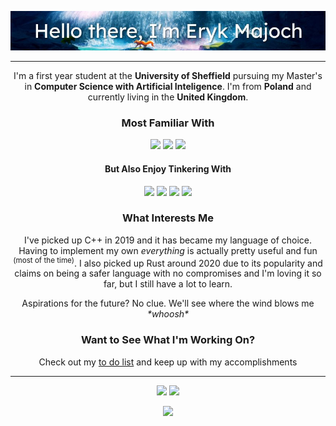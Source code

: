 <p align="center">
  <img src="https://github.com/ErykMajoch/ErykMajoch/blob/main/assets/banner.jpg"></img>
</p>

<hr>

<p align="center">
  I'm a first year student at the <b>University of Sheffield</b> pursuing my Master's in <b>Computer Science with Artificial Inteligence</b>. I'm from <b>Poland</b> and currently living in the <b>United Kingdom</b>.
</p>



<h3 align="center">Most Familiar With</h3>
<p align="center">
  <img src="https://img.shields.io/badge/C%2B%2B-00599C?style=for-the-badge&logo=c%2B%2B&logoColor=white">
  <img src="https://img.shields.io/badge/Python-14354C?style=for-the-badge&logo=python&logoColor=white">
  <img src="https://img.shields.io/badge/Rust-000000?style=for-the-badge&logo=rust&logoColor=white">
</p>

<h4 align="center">But Also Enjoy Tinkering With</h4>
<p align="center">
  <img src="https://img.shields.io/badge/Ruby-CC342D?style=for-the-badge&logo=ruby&logoColor=white">
  <img src="https://img.shields.io/badge/Java-ED8B00?style=for-the-badge&logo=java&logoColor=white">
  <img src="https://img.shields.io/badge/JavaScript-F7DF1E?style=for-the-badge&logo=javascript&logoColor=black">
  <img src="https://img.shields.io/badge/C%23-239120?style=for-the-badge&logo=c-sharp&logoColor=white">
</p>

<h3 align="center">What Interests Me</h3>
<p align="center">
  I've picked up C++ in 2019 and it has became my language of choice. Having to implement my own <i>everything</i> is actually pretty useful and fun <sup>(most of the time)</sup>. I also  picked up Rust around 2020 due to its popularity and claims on being a safer language with no compromises and I'm loving it so far, but I still have a lot to learn.
</p>
<p align="center">
  Aspirations for the future? No clue. We'll see where the wind blows me <i>*whoosh*</i>
</p>
<p align="center">
  
</p>


<h3 align="center">Want to See What I'm Working On?</h3>
<p align="center">
  Check out my <a href="https://github.com/ErykMajoch/ToDoList">to do list</a> and keep up with my accomplishments 
</p>

<hr>

<p align="center">
  <img src="https://img.shields.io/badge/Arch_Linux-1793D1?style=for-the-badge&logo=arch-linux&logoColor=white">
  <img src="https://img.shields.io/badge/Windows-0078D6?style=for-the-badge&logo=windows&logoColor=white">
</p>

<p align="center">
<img src="https://komarev.com/ghpvc/?username=ErykMajoch&&color=blueviolet&style=flat-square&label=Visitors">
</p>
